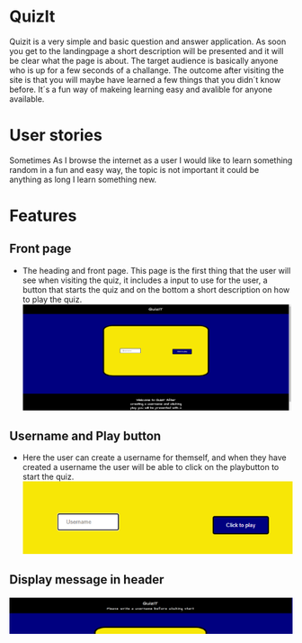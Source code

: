 # QuizIt
Quizit is a very simple and basic question and answer application. As soon you get to the landingpage a short description will be presented and it will be clear what the page is about. The target audience is basically anyone who is up for a few seconds of a challange. The outcome after visiting the site is that you will maybe have learned a few things that you didn´t know before. It´s a fun way of makeing learning easy and avalible for anyone available.
# User stories
Sometimes As I browse the internet as a user I would like to learn something random in a fun and easy way, the topic is not important it could be anything as long I learn something new.

# Features

## Front page
* The heading and front page. This page is the first thing that the user will see when visiting the quiz, it includes a input to use for the user, a button that starts the quiz and on the bottom a short description on how to play the quiz. ![Frontpage](docs/frontpage-1.png)

## Username and Play button
* Here the user can create a username for themself, and when they have created a username the user will be able to click on the playbutton to start the quiz.
 ![Username and play](docs/front-page-2.png)

 ## Display message in header


![Message display when not writeing input in the user name](docs/front-page-3.png)




